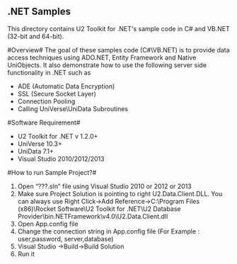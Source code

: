 ## .NET Samples ##
This directory contains U2 Toolkit for .NET's sample code in C# and VB.NET (32-bit and 64-bit).

#Overview#
The goal of these samples code (C#\VB.NET) is to provide data access techniques using ADO.NET, Entity Framework and Native UniObjects. It also demonstrate how to use the following server side functionality in  .NET such as

- ADE (Automatic Data Encryption)
- SSL (Secure Socket Layer)
- Connection Pooling 
- Calling UniVerse\UniData Subroutines



#Software Requirement#

- U2 Toolkit for .NET v 1.2.0+
- UniVerse 10.3+
- UniData 7.1+
- Visual Studio 2010/2012/2013

#How to run Sample Project?#
1.	Open “???.sln” file using Visual Studio 2010 or 2012 or 2013
2.	Make sure Project Solution is pointing to right U2.Data.Client.DLL. You can always use Right Click->Add Reference->C:\Program Files (x86)\Rocket Software\U2 Toolkit for .NET\U2 Database Provider\bin\.NETFramework\v4.0\U2.Data.Client.dll
3.	Open App.config file
4.	Change the connection string in App.config file (For Example : user,password, server,database)
5.	Visual Studio ->Build->Build Solution
6.	Run it
